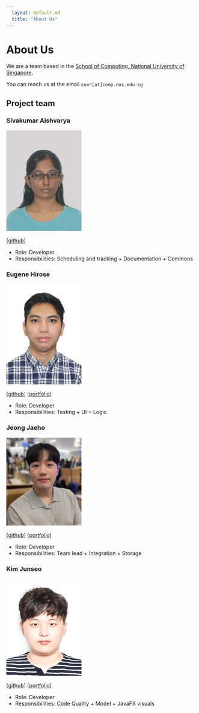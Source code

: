 ```yaml
---
  layout: default.md
  title: "About Us"
---
```


# About Us

We are a team based in the [School of Computing, National University of Singapore](http://www.comp.nus.edu.sg).

You can reach us at the email `seer[at]comp.nus.edu.sg`

## Project team

### Sivakumar Aishvarya

<img src="images/s-aishvarya.png" width="200px">


[[github](https://github.com/S-Aishvarya)]


* Role: Developer
* Responsibilities: Scheduling and tracking + Documentation + Commons

### Eugene Hirose

<img src="images/vision-2000.png" width="200px">

[[github](http://github.com/Vision-2000)]
[[portfolio](team/johndoe.md)]

* Role: Developer
* Responsibilities: Testing + UI + Logic

### Jeong Jaeho

<img src="images/jeong-jaeho.png" width="200px">  

[[github](http://github.com/jeong-jaeho)]
[[portfolio](team/johndoe.md)]

* Role: Developer
* Responsibilities: Team lead + Integration + Storage

### Kim Junseo

<img src="images/jskimdev.png" width="200px">

[[github](https://github.com/jskimdev)]
[[portfolio](team/johndoe.md)]

* Role: Developer
* Responsibilities: Code Quality + Model + JavaFX visuals
